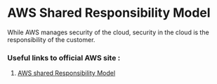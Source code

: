 # AWS Shared Responsibility Model

While AWS manages security of the cloud, security in the cloud is the responsibility of the customer.

### Useful links to official AWS site :

1. [AWS shared Responsibility Model](https://aws.amazon.com/compliance/shared-responsibility-model/)